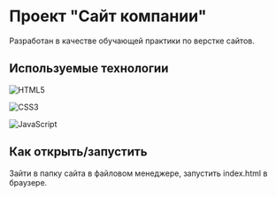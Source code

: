 # Проект  "Сайт компании"
Разработан в качестве обучающей практики по верстке сайтов.

## Используемые технологии

![HTML5](https://img.shields.io/badge/html5-%23E34F26.svg?style=for-the-badge&logo=html5&logoColor=white)

![CSS3](https://img.shields.io/badge/css3-%231572B6.svg?style=for-the-badge&logo=css3&logoColor=white)

![JavaScript](https://img.shields.io/badge/javascript-%23323330.svg?style=for-the-badge&logo=javascript&logoColor=%23F7DF1E)

## Как открыть/запустить

Зайти в папку сайта в файловом менеджере, запустить  index.html в браузере.


